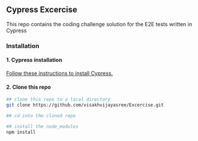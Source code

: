 ## Cypress Excercise

This repo contains the coding challenge solution for the E2E tests written in Cypress

### Installation

#### 1. Cypress installation

[Follow these instructions to install Cypress.](https://on.cypress.io/installing-cypress)

#### 2. Clone this repo

```bash
## clone this repo to a local directory
git clone https://github.com/visakhvijayasree/Excercise.git

## cd into the cloned repo

## install the node_modules
npm install

```
